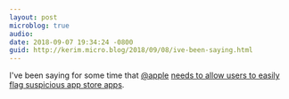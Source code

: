 ```yaml
---
layout: post
microblog: true
audio: 
date: 2018-09-07 19:34:24 -0800
guid: http://kerim.micro.blog/2018/09/08/ive-been-saying.html
---
```

I've been saying for some time that [@apple](https://micro.blog/apple) [needs to allow users to easily flag suspicious app store apps](https://daringfireball.net/2018/09/mac_app_store_malware). 
